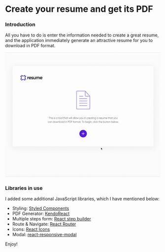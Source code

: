 # Create your resume and get its PDF
### Introduction

All you have to do is enter the information needed to create a great resume, and the application immediately generate an attractive resume for you to download in PDF format.

![gif](https://github.com/phucprime/resume/blob/main/assets/demo.gif)

### Libraries in use
I added some additional JavaScript libraries, which I have mentioned below:

* Styling: [Styled Components](https://styled-components.com/)
* PDF Generator: [KendoReact](https://www.telerik.com/kendo-react-ui/components/pdfprocessing/)
* Multiple steps form: [React step builder](https://github.com/sametweb/react-step-builder)
* Route & Navigate: [React Router](https://reactrouter.com/web/guides/quick-start)
* Icons: [React Icons](https://react-icons.github.io/react-icons/)
* Modal: [react-responsive-modal](https://www.npmjs.com/package/react-responsive-modal)

Enjoy!
